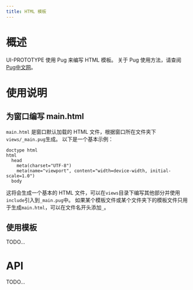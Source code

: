 ```yaml
---
title: HTML 模板
---
```


# 概述
UI-PROTOTYPE 使用 Pug 来编写 HTML 模板。
关于 Pug 使用方法，请查阅[Pug中文网](https://www.pugjs.cn)。

# 使用说明
## 为窗口编写 main.html
`main.html` 是窗口默认加载的 HTML 文件，根据窗口所在文件夹下`views/_main.pug`生成。
以下是一个基本示例：
```pug
doctype html
html
  head
    meta(charset="UTF-8")
    meta(name="viewport", content="width=device-width, initial-scale=1.0")
  body
```
这将会生成一个基本的 HTML 文件，可以在`views`目录下编写其他部分并使用`include`引入到`_main.pug`中。
如果某个模板文件或某个文件夹下的模板文件只用于生成`main.html`，可以在文件名开头添加`_`。

## 使用模板
TODO...

# API
TODO...
